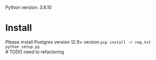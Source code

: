 Python version: 3.8.10

# Install

Please install Postgres version 12.9+ version
```pip install -r req.txt```<br>
``python setup.py``<br> # TODO need to refactoring
